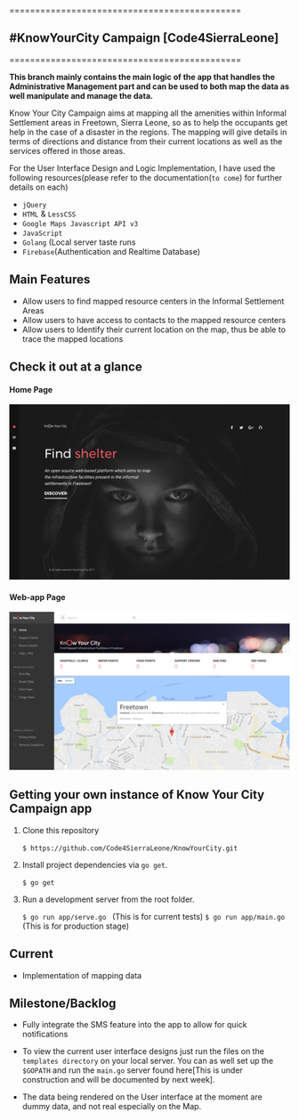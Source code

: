 =============================================
## #KnowYourCity Campaign [Code4SierraLeone]
=============================================


**This branch mainly contains the main logic of the app that handles the Administrative Management part and can be used to both map the data as well manipulate and manage the data.**

Know Your City Campaign aims at mapping all the amenities within Informal Settlement areas in Freetown, Sierra Leone, so as to help the occupants get help in the case of a disaster in the regions. The mapping will give details in terms of directions and distance from their current locations as well as the services offered in those areas.


For the User Interface Design and Logic Implementation, I have used the following resources(please refer to the documentation(`to come`) for further details on each)
* `jQuery`
* `HTML` & `LessCSS`
* `Google Maps Javascript API v3`
* `JavaScript`
* `Golang` (Local server taste runs
* `Firebase`(Authentication and Realtime Database)

## Main Features
* Allow users to find mapped resource centers in the Informal Settlement Areas
* Allow users to have access to contacts to the mapped resource centers
* Allow users to  Identify their current location on the map, thus be able to trace the mapped locations

## Check it out at a glance

#### Home Page

![alt tag](https://raw.githubusercontent.com/Code4SierraLeone/KnowYourCity/base/assets/img/photos/13.png)

#### Web-app Page

![alt tag](https://raw.githubusercontent.com/Code4SierraLeone/KnowYourCity/base/assets/img/photos/12.png)

## Getting your own instance of Know Your City Campaign app

1. Clone this repository

   `$ https://github.com/Code4SierraLeone/KnowYourCity.git`

2. Install project dependencies via `go get`.

    `$ go get`

3. Run a development server from the root folder.

    `$ go run app/serve.go ` (This is for current tests)
    `$ go run app/main.go ` (This is for production stage)

## Current
* Implementation of mapping data

## Milestone/Backlog
* Fully integrate the SMS feature into the app to allow for quick notifications


* To view the current user interface designs just run the files on the `templates directory` on your local server. You can as well set up the `$GOPATH` and run the `main.go` server found here[This is under construction and will be documented by next week].
* The data being rendered on the User interface at the moment are dummy data, and not real especially on the Map.
